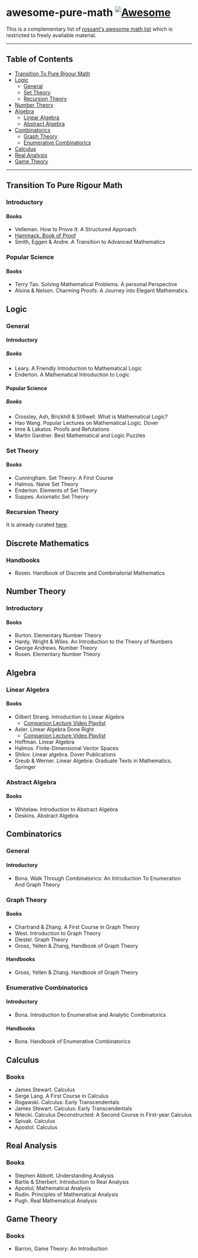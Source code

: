 # awesome-pure-math [![Awesome](https://awesome.re/badge-flat.svg)](https://awesome.re)
This is a complementary list of [rossant's awesome math list](https://github.com/rossant/awesome-math) which is restricted to freely available material.
___

## Table of Contents
- [Transition To Pure Rigour Math](#transition-to-pure-rigour-math)
- [Logic](#logic)
  - [General](#general)
  - [Set Theory](#set-theory)
  - [Recursion Theory](#recursion-theory)
- [Number Theory](#number-theory)
- [Algebra](#algebra)
  - [Linear Algebra](#linear-algebra)
  - [Abstract Algebra](#abstract-algebra)
- [Combinatorics](#combinatorics)
  - [Graph Theory](#graph-theory)
  - [Enumerative Combinatorics](#enumerative-combinatorics)
- [Calculus](#calculus)
- [Real Analysis](#real-analysis)
- [Game Theory](#game-theory)

___

## Transition To Pure Rigour Math
### Introductory
#### Books
- Velleman. How to Prove It: A Structured Approach
- [Hammack. Book of Proof](https://www.people.vcu.edu/~rhammack/BookOfProof/)
- Smith, Eggen & Andre. A Transition to Advanced Mathematics

### Popular Science
#### Books
- Terry Tao. Solving Mathematical Problems. A personal Perspective
- Alsina & Nelsen. Charming Proofs: A Journey into Elegant Mathematics.



## Logic
### General
#### Introductory
##### Books
- Leary. A Friendly Introduction to Mathematical Logic
- Enderton. A Mathematical Introduction to Logic

#### Popular Science
##### Books
- Crossley, Ash, Brickhill & Stillwell. What is Mathematical Logic?
- Hao Wang. Popular Lectures on Mathematical Logic. Dover
- Imre & Lakatos. Proofs and Refutations
- Martin Gardner. Best Mathematical and Logic Puzzles


### Set Theory
#### Books
- Cunningham. Set Theory: A First Course
- Halmos. Naive Set Theory
- Enderton. Elements of Set Theory
- Suppes. Axiomatic Set Theory

### Recursion Theory
It is already curated [here](https://github.com/mostafatouny/awesome-theoretical-computer-science/blob/main/README.md#computability-theory).


## Discrete Mathematics
### Handbooks
- Rosen. Handbook of Discrete and Combinatorial Mathematics


## Number Theory
### Introductory
#### Books
- Burton. Elementary Number Theory
- Hardy, Wright & Wiles. An Introduction to the Theory of Numbers
- George Andrews. Number Theory
- Rosen. Elementary Number Theory



## Algebra
### Linear Algebra
#### Books
- Gilbert Strang. Introduction to Linear Algebra
  - [Companion Lecture Video Playlist](https://ocw.mit.edu/courses/mathematics/18-06-linear-algebra-spring-2010/video-lectures/)
- Axler. Linear Algebra Done Right
  - [Companion Lecture Video Playlist](https://www.youtube.com/playlist?list=PLGAnmvB9m7zOBVCZBUUmSinFV0wEir2Vw)
- Hoffman. Linear Algebra
- Halmos. Finite-Dimensional Vector Spaces
- Shilov. Linear algebra. Dover Publications
- Greub & Werner. Linear Algebra: Graduate Texts in Mathematics. Springer

### Abstract Algebra
#### Books
- Whitelaw. Introduction to Abstract Algebra
- Deskins. Abstract Algebra



## Combinatorics
### General
#### Introductory
- Bona. Walk Through Combinatorics: An Introduction To Enumeration And Graph Theory

### Graph Theory
#### Books
- Chartrand & Zhang. A First Course in Graph Theory
- West. Introduction to Graph Theory
- Diestel. Graph Theory
- Gross, Yellen & Zhang, Handbook of Graph Theory

#### Handbooks
- Gross, Yellen & Zhang. Handbook of Graph Theory

### Enumerative Combinatorics
#### Introductory
- Bona. Introduction to Enumerative and Analytic Combinatorics

#### Handbooks
- Bona. Handbook of Enumerative Combinatorics




## Calculus
### Books
- James Stewart. Calculus
- Serge Lang. A First Course in Calculus
- Rogawski. Calculus: Early Transcendentals
- James Stewart. Calculus: Early Transcendentals
- Nitecki. Calculus Deconstructed: A Second Course in First-year Calculus
- Spivak. Calculus
- Apostol. Calculus



## Real Analysis
### Books
- Stephen Abbott. Understanding Analysis
- Bartle & Sherbert. Introduction to Real Analysis
- Apostol, Mathematical Analysis
- Rudin. Principles of Mathematical Analysis
- Pugh. Real Mathematical Analysis



## Game Theory
### Books
- Barron, Game Theory: An Introduction
